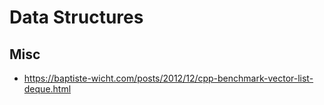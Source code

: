 # Data Structures

## Misc

- https://baptiste-wicht.com/posts/2012/12/cpp-benchmark-vector-list-deque.html